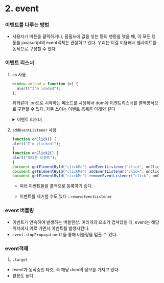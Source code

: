 # 2. event

### 이벤트를 다루는 방법

- 사용자가 버튼을 클릭하거나, 폼필드에 값을 넣는 등의 행동을 했을 때, 이 모든 행동을 javascript의 event객체는 관찰하고 있다.
  우리는 이걸 이용해서 웹사이트를 동적으로 구성할 수 있다.

### 이벤트 리스너

1. `on` 사용

   ```javascript
   window.onload = function (e) {
     alert("I'm loaded");
   };
   ```

   위와같이 .on으로 시작하는 메소드를 사용해서 dom에 이벤트리스너를 콜백방식으로 구현할 수 있다.
   자주 쓰이는 이벤트 목록은 아래와 같다

   <details>
   <summary>이벤트 리스너</summary>
   <div markdown="1">

   - onblur : 객체가 foucs를 잃었을 때

   - onchange : 객체의 내용이 바뀌고 focus를 잃었을 때

   - onclick : 객체를 클릭했을 때

   - ondblclick : 더블클릭할 때

   - onerror : 에러가 발생했을 때

   - onfocus : 객체에 focus가 되었을 때

   - onkeydown : 키를 눌렀을 때

   - onkeypress : 키를 누르고 있을 때 -> 권장하지 않음

   - onkeyup : 키를 눌렀다 뗐을 때

   - onload : 문서나 객체가 로딩되었을 음

   - onmouseover : 마우스가 객체 위에 올라왔을 때

   - onmouseout : 마우스가 객체 바깥으로 나갔을 때

   - onreset : Reset 버튼을 눌렀을 때

   - onresize : 객체의 크기가 바뀌었을 때

   - onscroll : 스크롤바를 조작할 때

   - onsubmit : 폼이 전송될 때

   </div>
   </details>

2. `addDventListener` 사용

	```javascript
	function onClick() {
	alert("I'm clicked!");
	}
	function onClick2() {
	alert("또다른 이벤트");
	}
	document.getElementById("clickMe").addEventListener("click", onClick); // 이벤트 연결
	document.getElementById("clickMe").addEventListener("click", onClick2); // 또 하나의 이벤트 연결
	document.getElementById("clickMe").removeEventListener("click", onClick); // 연결할 이벤트 중 하나 제거
	```
	- 여러 이벤트들을 콜백으로 등록하기 쉽다.

	- 이벤트를 제거할 수도 있다 : `removeEventListener`

### event 버블링

- 이벤트가 연속하여 발생하는 버블현상. 여러개의 요소가 겹쳐있을 때, event는 해당 위치에서 위로 가면서 이벤트를 발생시킨다.
- `event.stopPropagation()`을 통해 버블링을 멈출 수 있다.

### event객체

1. `.target`

- event가 동작중인 타겟, 즉 해당 dom의 정보를 가지고 있다.
- 활용도 높다.
